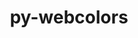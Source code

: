 ---
title: "py-webcolors"
layout: cache
categories: [package, develop]
meta: {"versions": ["1.11.1"], "compilers": ["gcc@=11.1.0", "gcc@=11.4.0", "gcc@=9.4.0", "oneapi@=2024.0.0"], "oss": ["ubuntu20.04", "ubuntu22.04"], "platforms": ["linux"], "targets": ["neoverse_v1", "neoverse_v2", "ppc64le", "x86_64_v3"], "stacks": ["data-vis-sdk", "e4s", "e4s-neoverse-v2", "e4s-neoverse_v1", "e4s-oneapi", "e4s-power", "root"], "num_specs": 32, "num_specs_by_stack": {"e4s-power": 5, "root": 32, "data-vis-sdk": 5, "e4s-neoverse_v1": 6, "e4s-neoverse-v2": 6, "e4s": 5, "e4s-oneapi": 5}}
spec_details: [{"hash": "psey4obbjhjcoy5gaqcxrcrbc4y6ubps", "compiler": "gcc@=9.4.0", "versions": ["1.11.1"], "os": "ubuntu20.04", "platform": "linux", "target": "ppc64le", "variants": ["build_system=python_pip"], "stacks": ["e4s-power", "root"], "size": "-", "tarball": "https://binaries.spack.io/develop/build_cache/linux-ubuntu20.04-ppc64le/gcc-9.4.0/py-webcolors-1.11.1/linux-ubuntu20.04-ppc64le-gcc-9.4.0-py-webcolors-1.11.1-psey4obbjhjcoy5gaqcxrcrbc4y6ubps.spack"}, {"hash": "dvnx3i6zbek5ggzzcm6mwxod3r6x3o4p", "compiler": "gcc@=9.4.0", "versions": ["1.11.1"], "os": "ubuntu20.04", "platform": "linux", "target": "ppc64le", "variants": ["build_system=python_pip"], "stacks": ["e4s-power", "root"], "size": "-", "tarball": "https://binaries.spack.io/develop/build_cache/linux-ubuntu20.04-ppc64le/gcc-9.4.0/py-webcolors-1.11.1/linux-ubuntu20.04-ppc64le-gcc-9.4.0-py-webcolors-1.11.1-dvnx3i6zbek5ggzzcm6mwxod3r6x3o4p.spack"}, {"hash": "clw7fdnp3gypuczbm6v5vmyecat33d7h", "compiler": "gcc@=9.4.0", "versions": ["1.11.1"], "os": "ubuntu20.04", "platform": "linux", "target": "ppc64le", "variants": ["build_system=python_pip"], "stacks": ["e4s-power", "root"], "size": "-", "tarball": "https://binaries.spack.io/develop/build_cache/linux-ubuntu20.04-ppc64le/gcc-9.4.0/py-webcolors-1.11.1/linux-ubuntu20.04-ppc64le-gcc-9.4.0-py-webcolors-1.11.1-clw7fdnp3gypuczbm6v5vmyecat33d7h.spack"}, {"hash": "qcqudqtxzdoxelhjnijwlqoouljkyehl", "compiler": "gcc@=9.4.0", "versions": ["1.11.1"], "os": "ubuntu20.04", "platform": "linux", "target": "ppc64le", "variants": ["build_system=python_pip"], "stacks": ["e4s-power", "root"], "size": "-", "tarball": "https://binaries.spack.io/develop/build_cache/linux-ubuntu20.04-ppc64le/gcc-9.4.0/py-webcolors-1.11.1/linux-ubuntu20.04-ppc64le-gcc-9.4.0-py-webcolors-1.11.1-qcqudqtxzdoxelhjnijwlqoouljkyehl.spack"}, {"hash": "2cgc4ca3ay7tu7sy6mby64djhyunpcam", "compiler": "gcc@=9.4.0", "versions": ["1.11.1"], "os": "ubuntu20.04", "platform": "linux", "target": "ppc64le", "variants": ["build_system=python_pip"], "stacks": ["e4s-power", "root"], "size": "-", "tarball": "https://binaries.spack.io/develop/build_cache/linux-ubuntu20.04-ppc64le/gcc-9.4.0/py-webcolors-1.11.1/linux-ubuntu20.04-ppc64le-gcc-9.4.0-py-webcolors-1.11.1-2cgc4ca3ay7tu7sy6mby64djhyunpcam.spack"}, {"hash": "kjs7rwkgeezal5uzyh5aafxm7q7uc3xo", "compiler": "gcc@=11.1.0", "versions": ["1.11.1"], "os": "ubuntu20.04", "platform": "linux", "target": "x86_64_v3", "variants": ["build_system=python_pip"], "stacks": ["root", "data-vis-sdk"], "size": "-", "tarball": "https://binaries.spack.io/develop/build_cache/linux-ubuntu20.04-x86_64_v3/gcc-11.1.0/py-webcolors-1.11.1/linux-ubuntu20.04-x86_64_v3-gcc-11.1.0-py-webcolors-1.11.1-kjs7rwkgeezal5uzyh5aafxm7q7uc3xo.spack"}, {"hash": "kxmbyln44667cnigyqbenfb5eh3qj6mb", "compiler": "gcc@=11.1.0", "versions": ["1.11.1"], "os": "ubuntu20.04", "platform": "linux", "target": "x86_64_v3", "variants": ["build_system=python_pip"], "stacks": ["root", "data-vis-sdk"], "size": "-", "tarball": "https://binaries.spack.io/develop/build_cache/linux-ubuntu20.04-x86_64_v3/gcc-11.1.0/py-webcolors-1.11.1/linux-ubuntu20.04-x86_64_v3-gcc-11.1.0-py-webcolors-1.11.1-kxmbyln44667cnigyqbenfb5eh3qj6mb.spack"}, {"hash": "fsjibajc6ygvdytcqk6helxxrwzyv6p2", "compiler": "gcc@=11.1.0", "versions": ["1.11.1"], "os": "ubuntu20.04", "platform": "linux", "target": "x86_64_v3", "variants": ["build_system=python_pip"], "stacks": ["root", "data-vis-sdk"], "size": "-", "tarball": "https://binaries.spack.io/develop/build_cache/linux-ubuntu20.04-x86_64_v3/gcc-11.1.0/py-webcolors-1.11.1/linux-ubuntu20.04-x86_64_v3-gcc-11.1.0-py-webcolors-1.11.1-fsjibajc6ygvdytcqk6helxxrwzyv6p2.spack"}, {"hash": "6gb2jg37lnaetoqt7rtve4mi5a5m57j5", "compiler": "gcc@=11.1.0", "versions": ["1.11.1"], "os": "ubuntu20.04", "platform": "linux", "target": "x86_64_v3", "variants": ["build_system=python_pip"], "stacks": ["root", "data-vis-sdk"], "size": "-", "tarball": "https://binaries.spack.io/develop/build_cache/linux-ubuntu20.04-x86_64_v3/gcc-11.1.0/py-webcolors-1.11.1/linux-ubuntu20.04-x86_64_v3-gcc-11.1.0-py-webcolors-1.11.1-6gb2jg37lnaetoqt7rtve4mi5a5m57j5.spack"}, {"hash": "7t37kksfanyer5cgxqgptapsallhgd5b", "compiler": "gcc@=11.1.0", "versions": ["1.11.1"], "os": "ubuntu20.04", "platform": "linux", "target": "x86_64_v3", "variants": ["build_system=python_pip"], "stacks": ["root", "data-vis-sdk"], "size": "-", "tarball": "https://binaries.spack.io/develop/build_cache/linux-ubuntu20.04-x86_64_v3/gcc-11.1.0/py-webcolors-1.11.1/linux-ubuntu20.04-x86_64_v3-gcc-11.1.0-py-webcolors-1.11.1-7t37kksfanyer5cgxqgptapsallhgd5b.spack"}, {"hash": "etorqtwb2t6b5w7fknz5bpsxluy3r7hw", "compiler": "gcc@=11.4.0", "versions": ["1.11.1"], "os": "ubuntu22.04", "platform": "linux", "target": "neoverse_v1", "variants": ["build_system=python_pip"], "stacks": ["root", "e4s-neoverse_v1"], "size": "-", "tarball": "https://binaries.spack.io/develop/build_cache/linux-ubuntu22.04-neoverse_v1/gcc-11.4.0/py-webcolors-1.11.1/linux-ubuntu22.04-neoverse_v1-gcc-11.4.0-py-webcolors-1.11.1-etorqtwb2t6b5w7fknz5bpsxluy3r7hw.spack"}, {"hash": "2nq6hzjkfpt6awb77qfc4axierledskh", "compiler": "gcc@=11.4.0", "versions": ["1.11.1"], "os": "ubuntu22.04", "platform": "linux", "target": "neoverse_v1", "variants": ["build_system=python_pip"], "stacks": ["root", "e4s-neoverse_v1"], "size": "-", "tarball": "https://binaries.spack.io/develop/build_cache/linux-ubuntu22.04-neoverse_v1/gcc-11.4.0/py-webcolors-1.11.1/linux-ubuntu22.04-neoverse_v1-gcc-11.4.0-py-webcolors-1.11.1-2nq6hzjkfpt6awb77qfc4axierledskh.spack"}, {"hash": "iv7rkdemphocyqa76okg73zr63glnxed", "compiler": "gcc@=11.4.0", "versions": ["1.11.1"], "os": "ubuntu22.04", "platform": "linux", "target": "neoverse_v1", "variants": ["build_system=python_pip"], "stacks": ["root", "e4s-neoverse_v1"], "size": "-", "tarball": "https://binaries.spack.io/develop/build_cache/linux-ubuntu22.04-neoverse_v1/gcc-11.4.0/py-webcolors-1.11.1/linux-ubuntu22.04-neoverse_v1-gcc-11.4.0-py-webcolors-1.11.1-iv7rkdemphocyqa76okg73zr63glnxed.spack"}, {"hash": "cr6ms3jjbxhvj5cja2sypx4gh4zi4cnb", "compiler": "gcc@=11.4.0", "versions": ["1.11.1"], "os": "ubuntu22.04", "platform": "linux", "target": "neoverse_v1", "variants": ["build_system=python_pip"], "stacks": ["root", "e4s-neoverse_v1"], "size": "-", "tarball": "https://binaries.spack.io/develop/build_cache/linux-ubuntu22.04-neoverse_v1/gcc-11.4.0/py-webcolors-1.11.1/linux-ubuntu22.04-neoverse_v1-gcc-11.4.0-py-webcolors-1.11.1-cr6ms3jjbxhvj5cja2sypx4gh4zi4cnb.spack"}, {"hash": "4dg2jazhpna7h6kjrqtqglcr3ddrt62p", "compiler": "gcc@=11.4.0", "versions": ["1.11.1"], "os": "ubuntu22.04", "platform": "linux", "target": "neoverse_v1", "variants": ["build_system=python_pip"], "stacks": ["root", "e4s-neoverse_v1"], "size": "-", "tarball": "https://binaries.spack.io/develop/build_cache/linux-ubuntu22.04-neoverse_v1/gcc-11.4.0/py-webcolors-1.11.1/linux-ubuntu22.04-neoverse_v1-gcc-11.4.0-py-webcolors-1.11.1-4dg2jazhpna7h6kjrqtqglcr3ddrt62p.spack"}, {"hash": "t2jy5ay7vaapgtyd3lmxsdm4jppc6aii", "compiler": "gcc@=11.4.0", "versions": ["1.11.1"], "os": "ubuntu22.04", "platform": "linux", "target": "neoverse_v1", "variants": ["build_system=python_pip"], "stacks": ["root", "e4s-neoverse_v1"], "size": "-", "tarball": "https://binaries.spack.io/develop/build_cache/linux-ubuntu22.04-neoverse_v1/gcc-11.4.0/py-webcolors-1.11.1/linux-ubuntu22.04-neoverse_v1-gcc-11.4.0-py-webcolors-1.11.1-t2jy5ay7vaapgtyd3lmxsdm4jppc6aii.spack"}, {"hash": "yestcj5wfjet6espmvaf2l6r4unafhac", "compiler": "gcc@=11.4.0", "versions": ["1.11.1"], "os": "ubuntu22.04", "platform": "linux", "target": "neoverse_v2", "variants": ["build_system=python_pip"], "stacks": ["root", "e4s-neoverse-v2"], "size": "-", "tarball": "https://binaries.spack.io/develop/build_cache/linux-ubuntu22.04-neoverse_v2/gcc-11.4.0/py-webcolors-1.11.1/linux-ubuntu22.04-neoverse_v2-gcc-11.4.0-py-webcolors-1.11.1-yestcj5wfjet6espmvaf2l6r4unafhac.spack"}, {"hash": "d2rr32q6ihkzums6664vpkyd4hvv3eop", "compiler": "gcc@=11.4.0", "versions": ["1.11.1"], "os": "ubuntu22.04", "platform": "linux", "target": "neoverse_v2", "variants": ["build_system=python_pip"], "stacks": ["root", "e4s-neoverse-v2"], "size": "-", "tarball": "https://binaries.spack.io/develop/build_cache/linux-ubuntu22.04-neoverse_v2/gcc-11.4.0/py-webcolors-1.11.1/linux-ubuntu22.04-neoverse_v2-gcc-11.4.0-py-webcolors-1.11.1-d2rr32q6ihkzums6664vpkyd4hvv3eop.spack"}, {"hash": "eyzs6goj47ieplz3ab6nublafi7c7wjj", "compiler": "gcc@=11.4.0", "versions": ["1.11.1"], "os": "ubuntu22.04", "platform": "linux", "target": "neoverse_v2", "variants": ["build_system=python_pip"], "stacks": ["root", "e4s-neoverse-v2"], "size": "-", "tarball": "https://binaries.spack.io/develop/build_cache/linux-ubuntu22.04-neoverse_v2/gcc-11.4.0/py-webcolors-1.11.1/linux-ubuntu22.04-neoverse_v2-gcc-11.4.0-py-webcolors-1.11.1-eyzs6goj47ieplz3ab6nublafi7c7wjj.spack"}, {"hash": "453lfnkn4fujbezhpjkbpxcdletyz4jv", "compiler": "gcc@=11.4.0", "versions": ["1.11.1"], "os": "ubuntu22.04", "platform": "linux", "target": "neoverse_v2", "variants": ["build_system=python_pip"], "stacks": ["root", "e4s-neoverse-v2"], "size": "-", "tarball": "https://binaries.spack.io/develop/build_cache/linux-ubuntu22.04-neoverse_v2/gcc-11.4.0/py-webcolors-1.11.1/linux-ubuntu22.04-neoverse_v2-gcc-11.4.0-py-webcolors-1.11.1-453lfnkn4fujbezhpjkbpxcdletyz4jv.spack"}, {"hash": "3qdsix23nddvtgqaducmrvaghhfwtzka", "compiler": "gcc@=11.4.0", "versions": ["1.11.1"], "os": "ubuntu22.04", "platform": "linux", "target": "neoverse_v2", "variants": ["build_system=python_pip"], "stacks": ["root", "e4s-neoverse-v2"], "size": "-", "tarball": "https://binaries.spack.io/develop/build_cache/linux-ubuntu22.04-neoverse_v2/gcc-11.4.0/py-webcolors-1.11.1/linux-ubuntu22.04-neoverse_v2-gcc-11.4.0-py-webcolors-1.11.1-3qdsix23nddvtgqaducmrvaghhfwtzka.spack"}, {"hash": "vzpe62qab4tsk2erq7q3d4dfzddzi2ay", "compiler": "gcc@=11.4.0", "versions": ["1.11.1"], "os": "ubuntu22.04", "platform": "linux", "target": "neoverse_v2", "variants": ["build_system=python_pip"], "stacks": ["root", "e4s-neoverse-v2"], "size": "-", "tarball": "https://binaries.spack.io/develop/build_cache/linux-ubuntu22.04-neoverse_v2/gcc-11.4.0/py-webcolors-1.11.1/linux-ubuntu22.04-neoverse_v2-gcc-11.4.0-py-webcolors-1.11.1-vzpe62qab4tsk2erq7q3d4dfzddzi2ay.spack"}, {"hash": "3fqmiaaszhcg24lizabwnqlkemilf3d5", "compiler": "gcc@=11.4.0", "versions": ["1.11.1"], "os": "ubuntu22.04", "platform": "linux", "target": "x86_64_v3", "variants": ["build_system=python_pip"], "stacks": ["root", "e4s"], "size": "-", "tarball": "https://binaries.spack.io/develop/build_cache/linux-ubuntu22.04-x86_64_v3/gcc-11.4.0/py-webcolors-1.11.1/linux-ubuntu22.04-x86_64_v3-gcc-11.4.0-py-webcolors-1.11.1-3fqmiaaszhcg24lizabwnqlkemilf3d5.spack"}, {"hash": "qicuhidgnukcong5c6hgzhyygfvtohiz", "compiler": "gcc@=11.4.0", "versions": ["1.11.1"], "os": "ubuntu22.04", "platform": "linux", "target": "x86_64_v3", "variants": ["build_system=python_pip"], "stacks": ["root", "e4s"], "size": "-", "tarball": "https://binaries.spack.io/develop/build_cache/linux-ubuntu22.04-x86_64_v3/gcc-11.4.0/py-webcolors-1.11.1/linux-ubuntu22.04-x86_64_v3-gcc-11.4.0-py-webcolors-1.11.1-qicuhidgnukcong5c6hgzhyygfvtohiz.spack"}, {"hash": "zzmqevfdeovbs22y6clpnhppejexggoq", "compiler": "gcc@=11.4.0", "versions": ["1.11.1"], "os": "ubuntu22.04", "platform": "linux", "target": "x86_64_v3", "variants": ["build_system=python_pip"], "stacks": ["root", "e4s"], "size": "-", "tarball": "https://binaries.spack.io/develop/build_cache/linux-ubuntu22.04-x86_64_v3/gcc-11.4.0/py-webcolors-1.11.1/linux-ubuntu22.04-x86_64_v3-gcc-11.4.0-py-webcolors-1.11.1-zzmqevfdeovbs22y6clpnhppejexggoq.spack"}, {"hash": "viht5voc6pkrq55v2jj5bltz35qtexfv", "compiler": "gcc@=11.4.0", "versions": ["1.11.1"], "os": "ubuntu22.04", "platform": "linux", "target": "x86_64_v3", "variants": ["build_system=python_pip"], "stacks": ["root", "e4s"], "size": "-", "tarball": "https://binaries.spack.io/develop/build_cache/linux-ubuntu22.04-x86_64_v3/gcc-11.4.0/py-webcolors-1.11.1/linux-ubuntu22.04-x86_64_v3-gcc-11.4.0-py-webcolors-1.11.1-viht5voc6pkrq55v2jj5bltz35qtexfv.spack"}, {"hash": "gtlgp6cdpjiepzmql35itsm2uepfex4x", "compiler": "gcc@=11.4.0", "versions": ["1.11.1"], "os": "ubuntu22.04", "platform": "linux", "target": "x86_64_v3", "variants": ["build_system=python_pip"], "stacks": ["root", "e4s"], "size": "-", "tarball": "https://binaries.spack.io/develop/build_cache/linux-ubuntu22.04-x86_64_v3/gcc-11.4.0/py-webcolors-1.11.1/linux-ubuntu22.04-x86_64_v3-gcc-11.4.0-py-webcolors-1.11.1-gtlgp6cdpjiepzmql35itsm2uepfex4x.spack"}, {"hash": "fqzkl6ucbnyusxpc4hv6fn7s7oclbd2x", "compiler": "oneapi@=2024.0.0", "versions": ["1.11.1"], "os": "ubuntu22.04", "platform": "linux", "target": "x86_64_v3", "variants": ["build_system=python_pip"], "stacks": ["e4s-oneapi", "root"], "size": "-", "tarball": "https://binaries.spack.io/develop/build_cache/linux-ubuntu22.04-x86_64_v3/oneapi-2024.0.0/py-webcolors-1.11.1/linux-ubuntu22.04-x86_64_v3-oneapi-2024.0.0-py-webcolors-1.11.1-fqzkl6ucbnyusxpc4hv6fn7s7oclbd2x.spack"}, {"hash": "xbjhdley52u4hbjfrt7yq2mztzqu7f34", "compiler": "oneapi@=2024.0.0", "versions": ["1.11.1"], "os": "ubuntu22.04", "platform": "linux", "target": "x86_64_v3", "variants": ["build_system=python_pip"], "stacks": ["e4s-oneapi", "root"], "size": "-", "tarball": "https://binaries.spack.io/develop/build_cache/linux-ubuntu22.04-x86_64_v3/oneapi-2024.0.0/py-webcolors-1.11.1/linux-ubuntu22.04-x86_64_v3-oneapi-2024.0.0-py-webcolors-1.11.1-xbjhdley52u4hbjfrt7yq2mztzqu7f34.spack"}, {"hash": "44waxhztqr3kjq2b665tdcbsllom464p", "compiler": "oneapi@=2024.0.0", "versions": ["1.11.1"], "os": "ubuntu22.04", "platform": "linux", "target": "x86_64_v3", "variants": ["build_system=python_pip"], "stacks": ["e4s-oneapi", "root"], "size": "-", "tarball": "https://binaries.spack.io/develop/build_cache/linux-ubuntu22.04-x86_64_v3/oneapi-2024.0.0/py-webcolors-1.11.1/linux-ubuntu22.04-x86_64_v3-oneapi-2024.0.0-py-webcolors-1.11.1-44waxhztqr3kjq2b665tdcbsllom464p.spack"}, {"hash": "aaxto4ho2yngxsvj72fbkkwczfpmqaqz", "compiler": "oneapi@=2024.0.0", "versions": ["1.11.1"], "os": "ubuntu22.04", "platform": "linux", "target": "x86_64_v3", "variants": ["build_system=python_pip"], "stacks": ["e4s-oneapi", "root"], "size": "-", "tarball": "https://binaries.spack.io/develop/build_cache/linux-ubuntu22.04-x86_64_v3/oneapi-2024.0.0/py-webcolors-1.11.1/linux-ubuntu22.04-x86_64_v3-oneapi-2024.0.0-py-webcolors-1.11.1-aaxto4ho2yngxsvj72fbkkwczfpmqaqz.spack"}, {"hash": "et7u5wzma3wqerjvnghh4n6dok4a2v7d", "compiler": "oneapi@=2024.0.0", "versions": ["1.11.1"], "os": "ubuntu22.04", "platform": "linux", "target": "x86_64_v3", "variants": ["build_system=python_pip"], "stacks": ["e4s-oneapi", "root"], "size": "-", "tarball": "https://binaries.spack.io/develop/build_cache/linux-ubuntu22.04-x86_64_v3/oneapi-2024.0.0/py-webcolors-1.11.1/linux-ubuntu22.04-x86_64_v3-oneapi-2024.0.0-py-webcolors-1.11.1-et7u5wzma3wqerjvnghh4n6dok4a2v7d.spack"}]
---